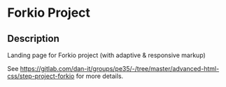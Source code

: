 # Forkio Project

## Description 
Landing page for Forkio project (with adaptive & responsive markup)

See https://gitlab.com/dan-it/groups/pe35/-/tree/master/advanced-html-css/step-project-forkio for more details.

